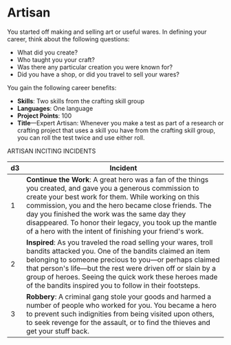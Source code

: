 # Artisan

You started off making and selling art or useful wares. In defining your career, think about the following questions:

-   What did you create?
-   Who taught you your craft?
-   Was there any particular creation you were known for?
-   Did you have a shop, or did you travel to sell your wares?

You gain the following career benefits:

-   **Skills**: Two skills from the crafting skill group
-   **Languages**: One language
-   **Project Points**: 100
-   **Title**—Expert Artisan: Whenever you make a test as part of a research or crafting project that uses a skill you have from the crafting skill group, you can roll the test twice and use either roll.

 ARTISAN INCITING INCIDENTS

| d3  | Incident                                                                                                                                                                                                                                                                                                                                                                                          |
|--|----------------------------------------------------------------------|
| 1   | **Continue the Work**: A great hero was a fan of the things you created, and gave you a generous commission to create your best work for them. While working on this commission, you and the hero became close friends. The day you finished the work was the same day they disappeared. To honor their legacy, you took up the mantle of a hero with the intent of finishing your friend's work. |
| 2   | **Inspired**: As you traveled the road selling your wares, troll bandits attacked you. One of the bandits claimed an item belonging to someone precious to you—or perhaps claimed that person's life—but the rest were driven off or slain by a group of heroes. Seeing the quick work these heroes made of the bandits inspired you to follow in their footsteps.                                |
| 3   | **Robbery**: A criminal gang stole your goods and harmed a number of people who worked for you. You became a hero to prevent such indignities from being visited upon others, to seek revenge for the assault, or to find the thieves and get your stuff back.                                                                                                                                    |

